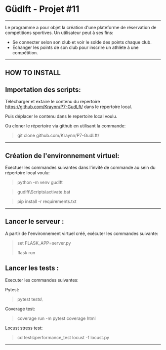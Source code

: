 # Güdlft - Projet #11
__________________________

Le programme a pour objet la création d'une plateforme de réservation de compétitions sportives.
Un utilisateur peut à ses fins:

- Se connecter selon son club et voir le solde des points chaque club.
- Echanger les points de son club pour inscrire un athlète à une compétition.

______________
HOW TO INSTALL
--------------

Importation des scripts:
---------------------------

Télécharger et extaire le contenu du repertoire https://github.com/Kraynn/P7-GudLft/ dans le répertoire local. 
> 
Puis déplacer le contenu dans le repertoire local voulu.


Ou cloner le répertoire via github en utilisant la commande:
> git clone github.com/Kraynn/P7-GudLft/


__________________________________________________________
Création de l'environnement virtuel:
------------------------------------
Exectuer les commandes suivantes dans l'invité de commande au sein du répertoire local voulu:
>
>python -m venv gudlft

>gudlft\Scripts\activate.bat

>pip install -r requirements.txt

___________________________________________________



Lancer le serveur :
----------------------

A partir de l'environnement virtuel créé, exécuter les commandes suivante:
>
>set FLASK_APP=server.py
>
> flask run


Lancer les tests :
----------------------

Executer les commandes suivantes:
>
Pytest:
>
>pytest tests\

Coverage test:
>
>coverage run -m pytest
>coverage html

Locust stress test:
>
> cd tests\performance_test
> locust -f locust.py


***************************








